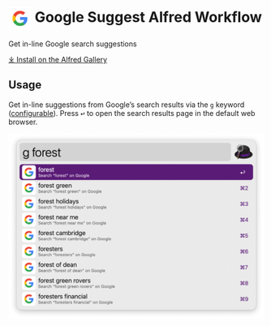 # <img src='Workflow/icon.png' width='45' align='center' alt='icon'> Google Suggest Alfred Workflow

Get in-line Google search suggestions

[⤓ Install on the Alfred Gallery](https://alfred.app/workflows/alfredapp/google-suggest)

## Usage

Get in-line suggestions from Google’s search results via the `g` keyword ([configurable](https://www.alfredapp.com/help/workflows/user-configuration/)). Press <kbd>↩&#xFE0E;</kbd> to open the search results page in the default web browser.

![Google in-line results](Workflow/images/about/google-search-results.png)
